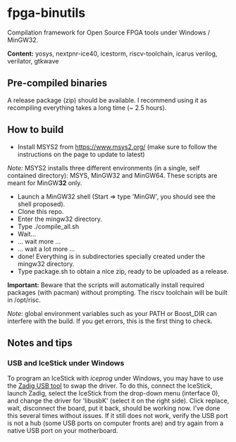 # fpga-binutils
Compilation framework for Open Source FPGA tools under Windows / MinGW32.

**Content:** yosys, nextpnr-ice40, icestorm, riscv-toolchain, icarus verilog, verilator, gtkwave

## Pre-compiled binaries
A release package (zip) should be available. I recommend using it as recompiling everything takes a long time (~ 2.5 hours).

## How to build
- Install MSYS2 from https://www.msys2.org/ (make sure to follow the instructions on the page to update to latest)

*Note:* MSYS2 installs three different environments (in a single, self contained directory): MSYS, MinGW32 and MinGW64. These scripts are meant for MinGW**32** only.

- Launch a MinGW32 shell (Start => type 'MinGW', you should see the shell proposed).
- Clone this repo.
- Enter the mingw32 directory.
- Type ./compile_all.sh
- Wait... 
- ... wait more ...
- ... wait a lot more ...
- done! Everything is in subdirectories specially created under the mingw32 directory. 
- Type package.sh to obtain a nice zip, ready to be uploaded as a release.

**Important:** Beware that the scripts will automatically install required packages (with pacman) without prompting. The riscv toolchain will be built in /opt/risc.

*Note:* global environment variables such as your PATH or Boost_DIR can interfere with the build. If you get errors, this is the first thing to check. 

## Notes and tips 

### USB and IceStick under Windows
To program an IceStick with *iceprog* under Windows, you may have to use the [Zadig USB tool](https://zadig.akeo.ie/) to swap the driver. To do this, connect the IceStick, launch Zadig, select the IceStick from the drop-down menu (interface 0), and change the driver for 'libusbK' (select it on the right side). Click replace, wait, disconnect the board, put it back, should be working now. I've done this several times without issues. If it still does not work, verify the USB port is not a hub (some USB ports on computer fronts are) and try again from a native USB port on your motherboard.
